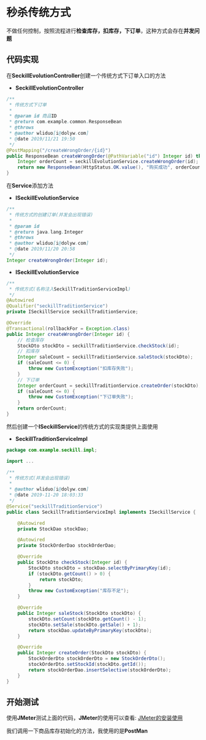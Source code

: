 # 秒杀传统方式

不做任何控制，按照流程进行**检查库存，扣库存，下订单**，这种方式会存在**并发问题**

## 代码实现

在**SeckillEvolutionController**创建一个传统方式下订单入口的方法

* **SeckillEvolutionController**

```java
/**
 * 传统方式下订单
 * 
 * @param id 商品ID
 * @return com.example.common.ResponseBean
 * @throws 
 * @author wliduo[i@dolyw.com]
 * @date 2019/11/21 19:50
 */
@PostMapping("/createWrongOrder/{id}")
public ResponseBean createWrongOrder(@PathVariable("id") Integer id) throws Exception {
    Integer orderCount = seckillEvolutionService.createWrongOrder(id);
    return new ResponseBean(HttpStatus.OK.value(), "购买成功", orderCount);
}
```

在**Service**添加方法

* **ISeckillEvolutionService**

```java
/**
 * 传统方式的创建订单(并发会出现错误)
 *
 * @param id
 * @return java.lang.Integer
 * @throws
 * @author wliduo[i@dolyw.com]
 * @date 2019/11/20 20:58
 */
Integer createWrongOrder(Integer id);
```

* **ISeckillEvolutionService**

```java
/**
 * 传统方式(名称注入SeckillTraditionServiceImpl)
 */
@Autowired
@Qualifier("seckillTraditionService")
private ISeckillService seckillTraditionService;

@Override
@Transactional(rollbackFor = Exception.class)
public Integer createWrongOrder(Integer id) {
    // 检查库存
    StockDto stockDto = seckillTraditionService.checkStock(id);
    // 扣库存
    Integer saleCount = seckillTraditionService.saleStock(stockDto);
    if (saleCount <= 0) {
        throw new CustomException("扣库存失败");
    }
    // 下订单
    Integer orderCount = seckillTraditionService.createOrder(stockDto);
    if (saleCount <= 0) {
        throw new CustomException("下订单失败");
    }
    return orderCount;
}
```

然后创建一个**ISeckillService**的传统方式的实现类提供上面使用

* **SeckillTraditionServiceImpl**

```java
package com.example.seckill.impl;

import ...

/**
 * 传统方式(并发会出现错误)
 *
 * @author wliduo[i@dolyw.com]
 * @date 2019-11-20 18:03:33
 */
@Service("seckillTraditionService")
public class SeckillTraditionServiceImpl implements ISeckillService {

    @Autowired
    private StockDao stockDao;

    @Autowired
    private StockOrderDao stockOrderDao;

    @Override
    public StockDto checkStock(Integer id) {
        StockDto stockDto = stockDao.selectByPrimaryKey(id);
        if (stockDto.getCount() > 0) {
            return stockDto;
        }
        throw new CustomException("库存不足");
    }

    @Override
    public Integer saleStock(StockDto stockDto) {
        stockDto.setCount(stockDto.getCount() - 1);
        stockDto.setSale(stockDto.getSale() + 1);
        return stockDao.updateByPrimaryKey(stockDto);
    }

    @Override
    public Integer createOrder(StockDto stockDto) {
        StockOrderDto stockOrderDto = new StockOrderDto();
        stockOrderDto.setStockId(stockDto.getId());
        return stockOrderDao.insertSelective(stockOrderDto);
    }
}
```

## 开始测试

使用**JMeter**测试上面的代码，**JMeter**的使用可以查看: [JMeter的安装使用](http://note.dolyw.com/command/06-JMeter-Install.html)

我们调用一下商品库存初始化的方法，我使用的是**PostMan**

